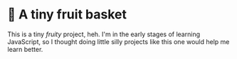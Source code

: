 # 🍉 A tiny fruit basket
This is a tiny _fruity_ project, heh. I'm in the early stages of learning JavaScript, so I thought doing little silly projects like this one would help me learn better.
